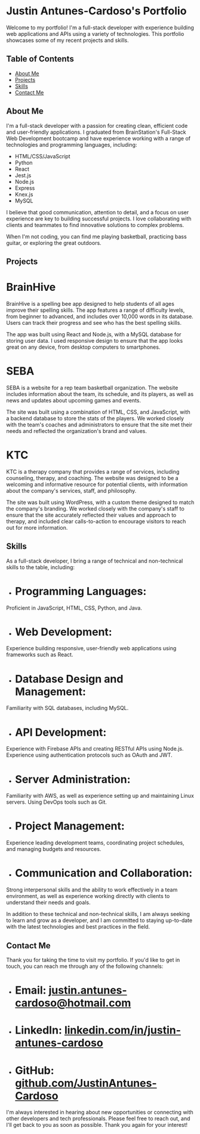 # Justin Antunes-Cardoso's Portfolio

Welcome to my portfolio! I'm a full-stack developer with experience building web applications and APIs using a variety of technologies. This portfolio showcases some of my recent projects and skills.

## Table of Contents
- [About Me](#about-me)
- [Projects](#projects)
- [Skills](#skills)
- [Contact Me](#contact-me)

## About Me

I'm a full-stack developer with a passion for creating clean, efficient code and user-friendly applications. I graduated from BrainStation's Full-Stack Web Development bootcamp and have experience working with a range of technologies and programming languages, including:

- HTML/CSS/JavaScript
- Python
- React
- Jest.js
- Node.js
- Express
- Knex.js
- MySQL

I believe that good communication, attention to detail, and a focus on user experience are key to building successful projects. I love collaborating with clients and teammates to find innovative solutions to complex problems.

When I'm not coding, you can find me playing basketball, practicing bass guitar, or exploring the great outdoors.

## Projects

# BrainHive
BrainHive is a spelling bee app designed to help students of all ages improve their spelling skills. The app features a range of difficulty levels, from beginner to advanced, and includes over 10,000 words in its database. Users can track their progress and see who has the best spelling skills.

The app was built using React and Node.js, with a MySQL database for storing user data. I used responsive design to ensure that the app looks great on any device, from desktop computers to smartphones.

# SEBA
SEBA is a website for a rep team basketball organization. The website includes information about the team, its schedule, and its players, as well as news and updates about upcoming games and events.

The site was built using a combination of HTML, CSS, and JavaScript, with a backend database to store the stats of the players. We worked closely with the team's coaches and administrators to ensure that the site met their needs and reflected the organization's brand and values.

# KTC
KTC is a therapy company that provides a range of services, including counseling, therapy, and coaching. The website was designed to be a welcoming and informative resource for potential clients, with information about the company's services, staff, and philosophy.

The site was built using WordPress, with a custom theme designed to match the company's branding. We worked closely with the company's staff to ensure that the site accurately reflected their values and approach to therapy, and included clear calls-to-action to encourage visitors to reach out for more information.

## Skills

As a full-stack developer, I bring a range of technical and non-technical skills to the table, including:

- # Programming Languages: 
Proficient in JavaScript, HTML, CSS, Python, and Java.
- # Web Development: 
Experience building responsive, user-friendly web applications using frameworks such as React.
- # Database Design and Management: 
Familiarity with SQL databases, including MySQL.
- # API Development: 
Experience with Firebase APIs and creating RESTful APIs using Node.js. Experience using authentication protocols such as OAuth and JWT.
- # Server Administration: 
Familiarity with AWS, as well as experience setting up and maintaining Linux servers. Using DevOps tools such as Git.
- # Project Management: 
Experience leading development teams, coordinating project schedules, and managing budgets and resources.
- # Communication and Collaboration: 
Strong interpersonal skills and the ability to work effectively in a team environment, as well as experience working directly with clients to understand their needs and goals.

In addition to these technical and non-technical skills, I am always seeking to learn and grow as a developer, and I am committed to staying up-to-date with the latest technologies and best practices in the field.

## Contact Me

Thank you for taking the time to visit my portfolio. If you'd like to get in touch, you can reach me through any of the following channels:

- # Email: [justin.antunes-cardoso@hotmail.com](justin.antunes-cardoso@hotmail.com)
- # LinkedIn: [linkedin.com/in/justin-antunes-cardoso](https://www.linkedin.com/in/justin-antunes-cardoso)
- # GitHub: [github.com/JustinAntunes-Cardoso](https://github.com/JustinAntunes-Cardoso)

I'm always interested in hearing about new opportunities or connecting with other developers and tech professionals. Please feel free to reach out, and I'll get back to you as soon as possible. Thank you again for your interest!